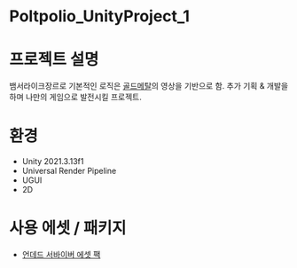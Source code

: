 # Poltpolio_UnityProject_1
# **프로젝트 설명**
뱀서라이크장르로 기본적인 로직은
[골드메탈](https://www.youtube.com/@goldmetal)의 영상을 기반으로 함.
추가 기획 & 개발을 하며 나만의 게임으로 발전시킬 프로젝트.

# **환경**
- Unity 2021.3.13f1
- Universal Render Pipeline
- UGUI
- 2D
# **사용 에셋 / 패키지**
- [언데드 서바이버 에셋 팩](https://prf.hn/l/aQNdNmA)
